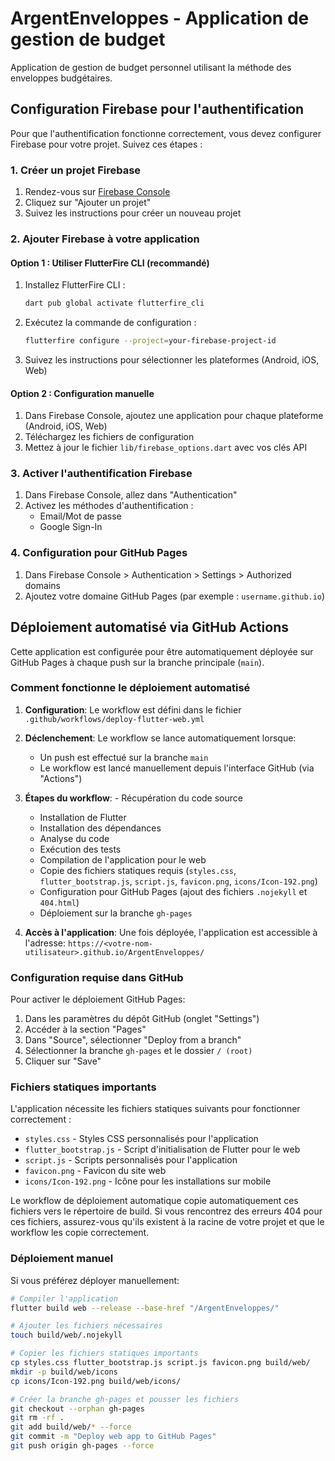 # ArgentEnveloppes - Application de gestion de budget

Application de gestion de budget personnel utilisant la méthode des enveloppes budgétaires.

## Configuration Firebase pour l'authentification

Pour que l'authentification fonctionne correctement, vous devez configurer Firebase pour votre projet. Suivez ces étapes :

### 1. Créer un projet Firebase

1. Rendez-vous sur [Firebase Console](https://console.firebase.google.com/)
2. Cliquez sur "Ajouter un projet"
3. Suivez les instructions pour créer un nouveau projet

### 2. Ajouter Firebase à votre application

#### Option 1 : Utiliser FlutterFire CLI (recommandé)

1. Installez FlutterFire CLI :
   ```bash
   dart pub global activate flutterfire_cli
   ```

2. Exécutez la commande de configuration :
   ```bash
   flutterfire configure --project=your-firebase-project-id
   ```

3. Suivez les instructions pour sélectionner les plateformes (Android, iOS, Web)

#### Option 2 : Configuration manuelle

1. Dans Firebase Console, ajoutez une application pour chaque plateforme (Android, iOS, Web)
2. Téléchargez les fichiers de configuration
3. Mettez à jour le fichier `lib/firebase_options.dart` avec vos clés API

### 3. Activer l'authentification Firebase

1. Dans Firebase Console, allez dans "Authentication"
2. Activez les méthodes d'authentification :
   - Email/Mot de passe
   - Google Sign-In

### 4. Configuration pour GitHub Pages

1. Dans Firebase Console > Authentication > Settings > Authorized domains
2. Ajoutez votre domaine GitHub Pages (par exemple : `username.github.io`)

## Déploiement automatisé via GitHub Actions

Cette application est configurée pour être automatiquement déployée sur GitHub Pages à chaque push sur la branche principale (`main`).

### Comment fonctionne le déploiement automatisé

1. **Configuration**: Le workflow est défini dans le fichier `.github/workflows/deploy-flutter-web.yml`
2. **Déclenchement**: Le workflow se lance automatiquement lorsque:
   - Un push est effectué sur la branche `main`
   - Le workflow est lancé manuellement depuis l'interface GitHub (via "Actions")

3. **Étapes du workflow**:   - Récupération du code source
   - Installation de Flutter
   - Installation des dépendances
   - Analyse du code
   - Exécution des tests
   - Compilation de l'application pour le web
   - Copie des fichiers statiques requis (`styles.css`, `flutter_bootstrap.js`, `script.js`, `favicon.png`, `icons/Icon-192.png`)
   - Configuration pour GitHub Pages (ajout des fichiers `.nojekyll` et `404.html`)
   - Déploiement sur la branche `gh-pages`

4. **Accès à l'application**: Une fois déployée, l'application est accessible à l'adresse:
   `https://<votre-nom-utilisateur>.github.io/ArgentEnveloppes/`

### Configuration requise dans GitHub

Pour activer le déploiement GitHub Pages:

1. Dans les paramètres du dépôt GitHub (onglet "Settings")
2. Accéder à la section "Pages"
3. Dans "Source", sélectionner "Deploy from a branch"
4. Sélectionner la branche `gh-pages` et le dossier `/ (root)`
5. Cliquer sur "Save"

### Fichiers statiques importants

L'application nécessite les fichiers statiques suivants pour fonctionner correctement :

- `styles.css` - Styles CSS personnalisés pour l'application
- `flutter_bootstrap.js` - Script d'initialisation de Flutter pour le web
- `script.js` - Scripts personnalisés pour l'application
- `favicon.png` - Favicon du site web
- `icons/Icon-192.png` - Icône pour les installations sur mobile

Le workflow de déploiement automatique copie automatiquement ces fichiers vers le répertoire de build. Si vous rencontrez des erreurs 404 pour ces fichiers, assurez-vous qu'ils existent à la racine de votre projet et que le workflow les copie correctement.

### Déploiement manuel

Si vous préférez déployer manuellement:

```bash
# Compiler l'application
flutter build web --release --base-href "/ArgentEnveloppes/"

# Ajouter les fichiers nécessaires
touch build/web/.nojekyll

# Copier les fichiers statiques importants
cp styles.css flutter_bootstrap.js script.js favicon.png build/web/
mkdir -p build/web/icons
cp icons/Icon-192.png build/web/icons/

# Créer la branche gh-pages et pousser les fichiers
git checkout --orphan gh-pages
git rm -rf .
git add build/web/* --force
git commit -m "Deploy web app to GitHub Pages"
git push origin gh-pages --force
```
